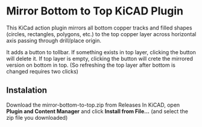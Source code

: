 # Mirror Bottom to Top KiCAD Plugin

This KiCad action plugin mirrors all bottom copper tracks and filled shapes (circles, rectangles, polygons, etc.) to the top copper layer across horizontal axis passing through drill/place origin.

It adds a button to tollbar. If something exists in top layer, clicking the button will delete it. If top layer is empty, clicking the button will crete the mirrored version on bottom in top. (So refreshing the top layer after bottom is changed requires two clicks)

## Instalation
Download the mirror-bottom-to-top.zip from Releases
In KiCAD, open **Plugin and Content Manager** and click **Install from File...** (and select the zip file you downloaded)

